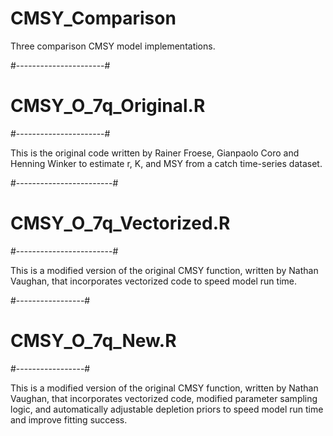 # CMSY_Comparison

Three comparison CMSY model implementations.

#----------------------#
# CMSY_O_7q_Original.R #
#----------------------#

This is the original code written by Rainer Froese, Gianpaolo Coro and Henning Winker to 
estimate r, K, and MSY from a catch time-series dataset.

#------------------------#
# CMSY_O_7q_Vectorized.R #
#------------------------#

This is a modified version of the original CMSY function, written by Nathan Vaughan, that 
incorporates vectorized code to speed model run time.

#-----------------#
# CMSY_O_7q_New.R #
#-----------------#

This is a modified version of the original CMSY function, written by Nathan Vaughan, that 
incorporates vectorized code, modified parameter sampling logic, and automatically  adjustable
depletion priors to speed model run time and improve fitting success.
